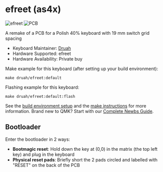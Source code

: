 # efreet (as4x)

![efreet](https://i.imgur.com/Kcw8HEhh.png)
![PCB](https://i.imgur.com/AffSBOTh.png)

A remake of a PCB for a Polish 40% keyboard with 19 mm switch grid spacing

* Keyboard Maintainer: [Druah](https://github.com/Druah)
* Hardware Supported: efreet
* Hardware Availability: Private buy

Make example for this keyboard (after setting up your build environment):

    make druah/efreet:default

Flashing example for this keyboard:

    make druah/efreet:default:flash

See the [build environment setup](https://docs.qmk.fm/#/getting_started_build_tools) and the [make instructions](https://docs.qmk.fm/#/getting_started_make_guide) for more information. Brand new to QMK? Start with our [Complete Newbs Guide](https://docs.qmk.fm/#/newbs).

## Bootloader

Enter the bootloader in 2 ways:

* **Bootmagic reset**: Hold down the key at (0,0) in the matrix (the top left key) and plug in the keyboard
* **Physical reset pads**: Briefly short the 2 pads circled and labelled with "RESET" on the back of the PCB
